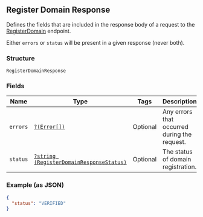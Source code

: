 ## Register Domain Response

Defines the fields that are included in the response body of
a request to the [RegisterDomain](#endpoint-registerdomain) endpoint.

Either `errors` or `status` will be present in a given response (never both).

### Structure

`RegisterDomainResponse`

### Fields

| Name | Type | Tags | Description |
|  --- | --- | --- | --- |
| `errors` | [`?(Error[])`](/doc/models/error.md) | Optional | Any errors that occurred during the request. |
| `status` | [`?string (RegisterDomainResponseStatus)`](/doc/models/register-domain-response-status.md) | Optional | The status of domain registration. |

### Example (as JSON)

```json
{
  "status": "VERIFIED"
}
```

